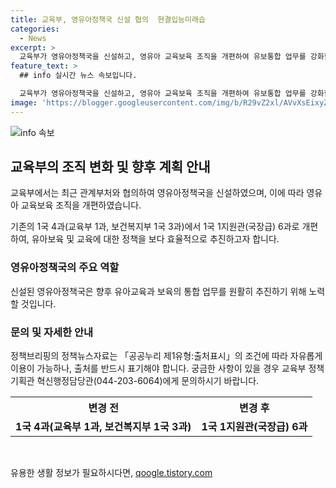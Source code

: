```yaml
---
title: 교육부, 영유아정책국 신설 협의  현결입능미래습
categories:
  - News
excerpt: >
  교육부가 영유아정책국을 신설하고, 영유아 교육보육 조직을 개편하여 유보통합 업무를 강화할 예정입니다. 이로 인해 관련 기관과의 협의를 통해 원활한 추진이 이루어질 것으로 기대됩니다. 자세한 사항은 교육부 정책기획관 혁신행정담당관(0442036064)에 문의하시기 바랍니다. [자료출처=정책브리핑 www.korea.kr]
feature_text: >
  ## info 실시간 뉴스 속보입니다.

  교육부가 영유아정책국을 신설하고, 영유아 교육보육 조직을 개편하여 유보통합 업무를 강화할 예정입니다. 이로 인해 관련 기관과의 협의를 통해 원활한 추진이 이루어질 것으로 기대됩니다. 자세한 사항은 교육부 정책기획관 혁신행정담당관(0442036064)에 문의하시기 바랍니다. [자료출처=정책브리핑 www.korea.kr]
image: 'https://blogger.googleusercontent.com/img/b/R29vZ2xl/AVvXsEixyZcFfHzMRdzZMjFBmAUKJYCLCGyLL1o632UiGVXcaFdKo_bkvkuCioo0uUKlGfBVcT3P84aROyZIXSBEx3Aw5nCQ3pTgDom1WDC4m8eifvWiAmWEEVb4x6G_l8C0QH225ldMjyaFvpxGEBGNO37VmDTDMHGhJPq73UglMfDca1-0aw/s1600/blogspot.png'
---
```


<p><img src="https://blogger.googleusercontent.com/img/b/R29vZ2xl/AVvXsEixyZcFfHzMRdzZMjFBmAUKJYCLCGyLL1o632UiGVXcaFdKo_bkvkuCioo0uUKlGfBVcT3P84aROyZIXSBEx3Aw5nCQ3pTgDom1WDC4m8eifvWiAmWEEVb4x6G_l8C0QH225ldMjyaFvpxGEBGNO37VmDTDMHGhJPq73UglMfDca1-0aw/s1600/blogspot.png" alt="info 속보" /></p>

<h2 data-ke-size="size26">교육부의 조직 변화 및 향후 계획 안내</h2>

<p>교육부에서는 최근 관계부처와 협의하여 영유아정책국을 신설하였으며, 이에 따라 영유아 교육보육 조직을 개편하였습니다.</p>

<p data-ke-size="size16">기존의 1국 4과(교육부 1과, 보건복지부 1국 3과)에서 1국 1지원관(국장급) 6과로 개편하여, 유아보육 및 교육에 대한 정책을 보다 효율적으로 추진하고자 합니다.</p>

<h3>영유아정책국의 주요 역할</h3>

<p data-ke-size="size16">신설된 영유아정책국은 향후 유아교육과 보육의 통합 업무를 원활히 추진하기 위해 노력할 것입니다.</p>

<h3>문의 및 자세한 안내</h3>

<p data-ke-size="size16">정책브리핑의 정책뉴스자료는 「공공누리 제1유형:출처표시」의 조건에 따라 자유롭게 이용이 가능하나, 출처를 반드시 표기해야 합니다. 궁금한 사항이 있을 경우 교육부 정책기획관 혁신행정담당관(044-203-6064)에게 문의하시기 바랍니다.</p>

<table>
    <tr>
        <th>변경 전</th>
        <th>변경 후</th>
    </tr>
    <tr>
        <td style="text-align: center; height: 17px;"><b>1국 4과(교육부 1과, 보건복지부 1국 3과)</b></td>
        <td style="text-align: center; height: 17px;"><b>1국 1지원관(국장급) 6과</b></td>
    </tr>
</table>

<p data-ke-size="size16">&nbsp;</p>
유용한 생활 정보가 필요하시다면, <a href="https://qoogle.tistory.com" rel="dofollow">qoogle.tistory.com</a>


